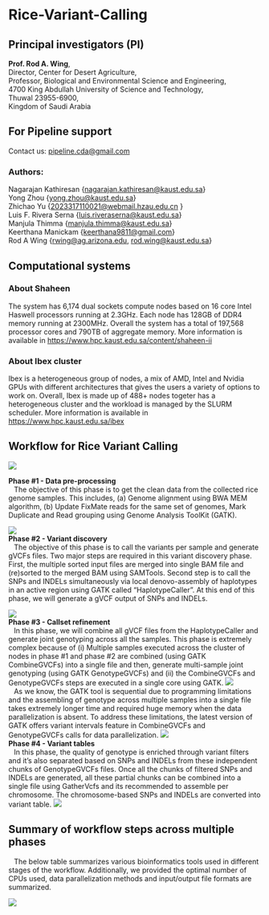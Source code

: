 # Rice-Variant-Calling

## Principal investigators (PI)

<b>Prof. Rod A. Wing</b>, <br> 
Director, Center for Desert Agriculture, <br> 
Professor, Biological and Environmental Science and Engineering, <br> 
4700 King Abdullah University of Science and Technology, <br> 
Thuwal 23955-6900, <br> 
Kingdom of Saudi Arabia <br> 

## For Pipeline support 
 Contact us: pipeline.cda@gmail.com 

### Authors:
Nagarajan Kathiresan {nagarajan.kathiresan@kaust.edu.sa} <br> 
Yong Zhou {yong.zhou@kaust.edu.sa} <br>
Zhichao Yu {2023317110021@webmail.hzau.edu.cn } <br>
Luis F. Rivera Serna {luis.riveraserna@kaust.edu.sa} <br>
Manjula Thimma {manjula.thimma@kaust.edu.sa} <br> 
Keerthana Manickam {keerthana9811@gmail.com} <br> 
Rod A Wing {rwing@ag.arizona.edu, rod.wing@kaust.edu.sa} 

## Computational systems 

### About Shaheen 
The system has 6,174 dual sockets compute nodes based on 16 core Intel Haswell processors running at 2.3GHz. Each node has 128GB of DDR4 memory running at 2300MHz. Overall the system has a total of 197,568 processor cores and 790TB of aggregate memory. More information is available in https://www.hpc.kaust.edu.sa/content/shaheen-ii 

### About Ibex cluster
Ibex is a heterogeneous group of nodes, a mix of AMD, Intel and Nvidia GPUs with different architectures that gives the users a variety of options to work on. Overall, Ibex is made up of 488+ nodes togeter has a heterogeneous cluster and the workload is managed by the SLURM scheduler. More information is available in https://www.hpc.kaust.edu.sa/ibex

## Workflow for Rice Variant Calling 


![](https://www.hpc.kaust.edu.sa/sites/default/files/files/public/Graphical_abstract.png)

<b> Phase #1 - Data pre-processing</b> <br>
&ensp; The objective of this phase is to get the clean data from the collected rice genome samples. This includes, (a) Genome alignment using BWA MEM algorithm, (b) Update FixMate reads for the same set of genomes, Mark Duplicate and Read grouping using Genome Analysis ToolKit (GATK). 

![](https://www.hpc.kaust.edu.sa/sites/default/files/files/public/Phase1.png)
<br>
<b>Phase #2 - Variant discovery </b> <br>
&ensp; The objective of this phase is to call the variants per sample and generate gVCFs files. Two major steps are required in this variant discovery phase. First, the multiple sorted input files are merged into single BAM file and (re)sorted to the merged BAM using SAMTools. Second step is to call the SNPs and INDELs simultaneously via local denovo-assembly of haplotypes in an active region using GATK called “HaplotypeCaller”. At this end of this phase, we will generate a gVCF output of SNPs and INDELs. 

 ![](https://www.hpc.kaust.edu.sa/sites/default/files/files/public/Phase2.png)
 <br>
<b>Phase #3 - Callset refinement </b> <br>
&ensp; In this phase, we will combine all gVCF files from the HaplotypeCaller and generate joint genotyping across all the samples. This phase is extremely complex because of (i) Multiple samples executed across the cluster of nodes in phase #1 and phase #2 are combined (using GATK CombineGVCFs) into a single file and then, generate multi-sample joint genotyping (using GATK GenotypeGVCFs) and (ii) the CombineGVCFs and GenotypeGVCFs steps are executed in a single core using GATK. 
 ![](https://www.hpc.kaust.edu.sa/sites/default/files/files/public/Phase3a.png)
<br>
&ensp; As we know, the GATK tool is sequential due to programming limitations and the assembling of genotype across multiple samples into a single file takes extremely longer time and required huge memory when the data parallelization is absent. To address these limitations, the latest version of GATK offers variant intervals feature in CombineGVCFs and GenotypeGVCFs calls for data parallelization. 
 ![](https://www.hpc.kaust.edu.sa/sites/default/files/files/public/Phase3b.png)
<br>
<b>Phase #4 - Variant tables </b> <br>
&ensp; In this phase, the quality of genotype is enriched through variant filters and it’s also separated based on SNPs and INDELs from these independent chunks of GenotypeGVCFs files. Once all the chunks of filtered SNPs and INDELs are generated, all these partial chunks can be combined into a single file using GatherVcfs and its recommended to assemble per chromosome. The chromosome-based SNPs and INDELs are converted into variant table.
![](https://www.hpc.kaust.edu.sa/sites/default/files/files/public/Phase4.png)
<br>

## Summary of workflow steps across multiple phases 
&ensp; The below table summarizes various bioinformatics tools used in different stages of the workflow. Additionally, we provided the optimal number of CPUs used, data parallelization methods and input/output file formats are summarized.

![](https://www.hpc.kaust.edu.sa//sites/default/files/files/public/Table.png)
